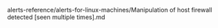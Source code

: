 alerts-reference/alerts-for-linux-machines/Manipulation of host firewall detected [seen multiple times].md
